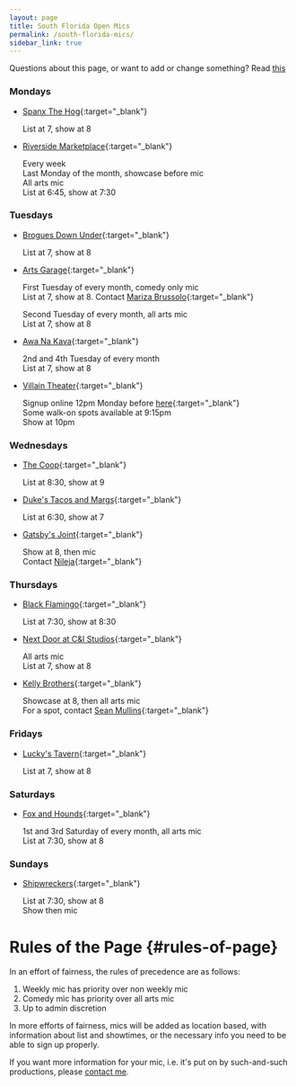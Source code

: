 ```yaml
---
layout: page
title: South Florida Open Mics
permalink: /south-florida-mics/
sidebar_link: true
---
```

Questions about this page, or want to add or change something? Read [this](#rules-of-page)
### Mondays
* [Spanx The Hog](https://goo.gl/maps/bmRxkxoqnB9uunEW7){:target="_blank"}

   List at 7, show at 8

* [Riverside Marketplace](https://g.page/RiversidePlantation?share){:target="_blank"}

   Every week  
   Last Monday of the month, showcase before mic  
   All arts mic  
   List at 6:45, show at 7:30


### Tuesdays
* [Brogues Down Under](https://goo.gl/maps/si99KmtxrLDfVA3S9){:target="_blank"}

   List at 7, show at 8

* [Arts Garage](https://goo.gl/maps/ezaCaRiHiBXRZSfJ9){:target="_blank"}

   First Tuesday of every month, comedy only mic  
   List at 7, show at 8. Contact [Mariza Brussolo](https://www.instagram.com/marizabrussolo/){:target="_blank"}

   Second Tuesday of every month, all arts mic  
   List at 7, show at 8

* [Awa Na Kava](https://g.page/AwaNaKava?share){:target="_blank"}

   2nd and 4th Tuesday of every month  
   List at 7, show at 8

* [Villain Theater](https://g.page/villaintheater?share){:target="_blank"}

   Signup online 12pm Monday before [here](https://www.villaintheater.com/openmic){:target="_blank"}  
   Some walk-on spots available at 9:15pm  
   Show at 10pm

### Wednesdays
* [The Coop](https://goo.gl/maps/f1XJEp9AUN4eXzj27){:target="_blank"}

   List at 8:30, show at 9

* [Duke's Tacos and Margs](https://goo.gl/maps/xHvDgy38rN7bKjqC7){:target="_blank"}

   List at 6:30, show at 7

* [Gatsby's Joint](https://g.page/gatsbysjoint?share){:target="_blank"}

   Show at 8, then mic  
   Contact [Nileja](https://www.instagram.com/nilejacomedian/){:target="_blank"}

### Thursdays
* [Black Flamingo](https://g.page/BlackFlamingoBrewingCompany?share){:target="_blank"}

   List at 7:30, show at 8:30

* [Next Door at C&I Studios](https://g.page/nextdoorci?share){:target="_blank"}

   All arts mic  
   List at 7, show at 8

* [Kelly Brothers](https://g.page/kelly-brothers-irish-pub-fl?share){:target="_blank"}

  Showcase at 8, then all arts mic  
  For a spot, contact [Sean Mullins](https://www.instagram.com/seantmullins/){:target="_blank"}

### Fridays
* [Lucky's Tavern](https://g.page/luckystavern?share){:target="_blank"}

   List at 7, show at 8

### Saturdays
* [Fox and Hounds](https://goo.gl/maps/LYnSiCkQ96b1K39r6){:target="_blank"}

   1st and 3rd Saturday of every month, all arts mic  
   List at 7:30, show at 8

### Sundays
* [Shipwreckers](https://goo.gl/maps/erpLKJs64VGJpFnJ6){:target="_blank"}

   List at 7:30, show at 8  
   Show then mic
  




# Rules of the Page {#rules-of-page}
In an effort of fairness, the rules of precedence are as follows: 
1. Weekly mic has priority over non weekly mic
2. Comedy mic has priority over all arts mic
3. Up to admin discretion

In more efforts of fairness, mics will be added as location based,
with information about list and showtimes, or the necessary info you need
to be able to sign up properly. 

If you want more information for your mic, i.e. it's put on by such-and-such productions, please [contact me](mailto:max.haub@gmail.com). 
